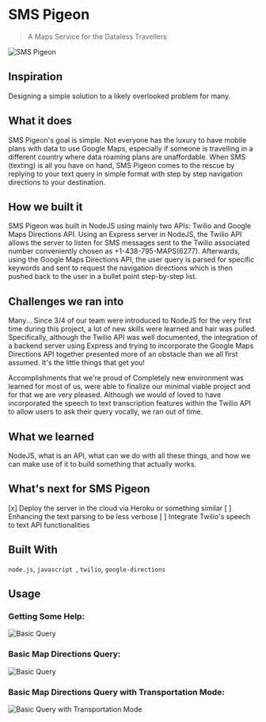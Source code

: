 # SMS Pigeon
> A Maps Service for the Dataless Travellers

![SMS Pigeon](public/images/logo.gif)
## Inspiration
Designing a simple solution to a likely overlooked problem for many.

## What it does
SMS Pigeon's goal is simple. Not everyone has the luxury to have mobile plans with data to use Google Maps, especially if someone is travelling in a different country where data roaming plans are unaffordable. When SMS (texting) is all you have on hand, SMS Pigeon comes to the rescue by replying to your text query in simple format with step by step navigation directions to your destination.

## How we built it
SMS Pigeon was built in NodeJS using mainly two APIs: Twilio and Google Maps Directions API. Using an Express server in NodeJS, the Twilio API allows the server to listen for SMS messages sent to the Twilio associated number conveniently chosen as +1-438-795-MAPS(6277). Afterwards, using the Google Maps Directions API, the user query is parsed for specific keywords and sent to request the navigation directions which is then pushed back to the user in a bullet point step-by-step list.

## Challenges we ran into
Many... Since 3/4 of our team were introduced to NodeJS for the very first time during this project, a lot of new skills were learned and hair was pulled. Specifically, although the Twilio API was well documented, the integration of a backend server using Express and trying to incorporate the Google Maps Directions API together presented more of an obstacle than we all first assumed. It's the little things that get you!

Accomplishments that we're proud of
Completely new environment was learned for most of us, were able to finalize our minimal viable project and for that we are very pleased. Although we would of loved to have incorporated the speech to text transcription features within the Twilio API to allow users to ask their query vocally, we ran out of time.

## What we learned
NodeJS, what is an API, what can we do with all these things, and how we can make use of it to build something that actually works.

## What's next for SMS Pigeon
[x] Deploy the server in the cloud via Heroku or something similar
[ ] Enhancing the text parsing to be less verbose
[ ] Integrate Twilio's speech to text API functionalities

## Built With
`node.js`, `javascript `, `twilio`, `google-directions`

## Usage

### Getting Some Help:
![Basic Query](public/images/screenshot-help.jpg)

### Basic Map Directions Query:
![Basic Query](public/images/screenshot-to-from.jpg)

### Basic Map Directions Query with Transportation Mode:
![Basic Query with Transportation Mode](public/images/screenshot-to-from-by.jpg)





